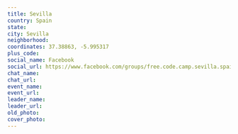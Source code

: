 ```yaml
---
title: Sevilla
country: Spain
state: 
city: Sevilla
neighborhood: 
coordinates: 37.38863, -5.995317
plus_code:
social_name: Facebook
social_url: https://www.facebook.com/groups/free.code.camp.sevilla.spain
chat_name:
chat_url:
event_name:
event_url:
leader_name:
leader_url:
old_photo: 
cover_photo:
---
```

